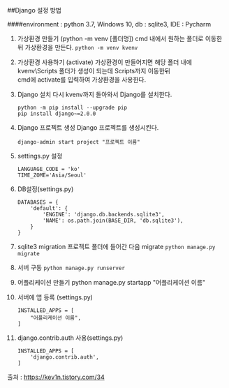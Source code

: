 ##Django 설정 방법

####environment : python 3.7, Windows 10, db : sqlite3, IDE : Pycharm

1. 가상환경 만들기 (python -m venv [폴더명])
    cmd 내에서 원하는 폴더로 이동한 뒤 가상환경을 만든다.
    ```python -m venv kvenv```

2. 가상환경 사용하기 (activate)
    가상환경이 만들어지면 해당 폴더 내에 kvenv\Scripts 폴더가 생성이 되는데 Scripts까지 이동한뒤</br>
    cmd에 activate를 입력하여 가상환경을 사용한다.

3. Django 설치
    다시 kvenv까지 돌아와서 Django를 설치한다.
    ```
    python -m pip install --upgrade pip
    pip install django~=2.0.0
    ```

4. Django 프로젝트 생성
    Django 프로젝트를 생성시킨다.
    ```
    django-admin start project "프로젝트 이름"
    ```

5. settings.py 설정
    ```
    LANGUAGE_CODE = 'ko'
    TIME_ZOME='Asia/Seoul'
    ```

6. DB설정(settings.py)
    ```
    DATABASES = {
        'default': {
            'ENGINE': 'django.db.backends.sqlite3',
            'NAME': os.path.join(BASE_DIR, 'db.sqlite3'),
        }
    }
    ```

7. sqlite3 migration
    프로젝트 폴더에 들어간 다음 migrate
    ```python manage.py migrate```

8. 서버 구동
    ```python manage.py runserver```

9. 어플리케이션 만들기
    python manage.py startapp "어플리케이션 이름"

10. 서버에 앱 등록 (settings.py)
    ```
    INSTALLED_APPS = [
        "어플리케이션 이름",
    ]
    ```

11. django.contrib.auth 사용(settings.py)
    ```
    INSTALLED_APPS = [
        'django.contrib.auth',
    ]
    ```


출처 : https://kev1n.tistory.com/34
